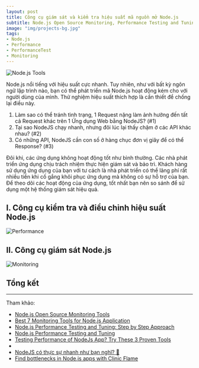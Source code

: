 ```yaml
---
layout: post
title: Công cụ giám sát và kiểm tra hiệu suất mã nguồn mở Node.js
subtitle: Node.js Open Source Monitoring, Performance Testing and Tuning
image: "img/projects-bg.jpg"
tags:
- Node.js
- Performance
- PerformanceTest
- Monitoring
---
```


![Node.js Tools](https://boxxv.github.io/img/2023/node-js-diagram.svg "Node.js Tools")

Node.js nổi tiếng với hiệu suất cực nhanh. Tuy nhiên, như với bất kỳ ngôn ngữ lập trình nào, bạn có thể phát triển mã Node.js hoạt động kém cho với người dùng của mình. Thử nghiệm hiệu suất thích hợp là cần thiết để chống lại điều này.
1. Làm sao có thể tránh tình trạng, 1 Request nặng làm ảnh hưởng đến tất cả Request khác trên 1 Ứng dụng Web bằng NodeJS? (#1)
2. Tại sao NodeJS chạy nhanh, nhưng đôi lúc lại thấy chậm ở các API khác nhau? (#2)
3. Có những API, NodeJS cần con số ở hàng chục đơn vị giây để có thể Response? (#3)

Đôi khi, các ứng dụng không hoạt động tốt như bình thường. Các nhà phát triển ứng dụng chịu trách nhiệm thực hiện giám sát và bảo trì. Khách hàng sử dụng ứng dụng của bạn với tư cách là nhà phát triển có thể lãng phí rất nhiều tiền khi cố gắng khôi phục ứng dụng mà không có sự hỗ trợ của bạn. Để theo dõi các hoạt động của ứng dụng, tốt nhất bạn nên so sánh để sử dụng một hệ thống giám sát hiệu quả.

## I. Công cụ kiểm tra và điều chỉnh hiệu suất Node.js

![Performance](https://boxxv.github.io/img/2023/Improving-Node-.Js-Performance-768x351.png "Performance")


## II. Công cụ giám sát Node.js

![Monitoring](https://boxxv.github.io/img/2023/nodejs-monitoring-cover-5.png "Monitoring")


## Tổng kết



-----
Tham khảo:

- [Node.js Open Source Monitoring Tools](https://sematext.com/blog/nodejs-open-source-monitoring-tools/)
- [Best 7 Monitoring Tools for Node.js Application](https://www.atatus.com/blog/best-7-monitoring-tools-for-node-js-application/)
- [Node.js Performance Testing and Tuning: Step by Step Approach](https://www.atatus.com/blog/nodejs-performance-testing-and-tuning/)
- [Node.js Performance Testing and Tuning](https://stackify.com/node-js-performance-tuning/)
- [Testing Performance of NodeJs App? Try These 3 Proven Tools](https://www.systango.com/blog/nodejs-performance-testing-and-tuning)
- []()
- [NodeJS có thực sự nhanh như bạn nghĩ? 🤔](https://viblo.asia/p/nodejs-co-thuc-su-nhanh-nhu-ban-nghi-m68Z0Pe9ZkG)
- [Find bottlenecks in Node.js apps with Clinic Flame](https://dev.to/mpangrazzi/find-bottlenecks-in-nodejs-apps-with-clinic-flame-3i0h)